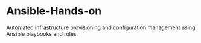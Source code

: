 # Ansible-Hands-on
Automated infrastructure provisioning and configuration management using Ansible playbooks and roles.
